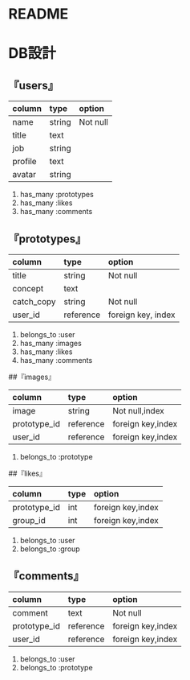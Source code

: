 # README

# DB設計
## 『users』

| column   | type        | option         |
|:---------|:------------|:---------------|
| name     | string      | Not null       |
| title    | text        |                |
| job      | string      |                |
| profile  | text        |                |
| avatar   | string      |                |

1. has_many :prototypes
2. has_many :likes
3. has_many :comments



## 『prototypes』

| column    | type        | option            |
|:--------- |:------------|:----------------- |
| title     | string      | Not null          |
| concept   | text        |                   |
| catch_copy| string      | Not null          |
| user_id   | reference   | foreign key, index|

1. belongs_to :user
2. has_many :images
3. has_many :likes
4. has_many :comments


##『images』

| column       | type        | option               |
|:------------ |:------------|:---------------------|
| image        | string      | Not null,index       |
| prototype_id | reference   | foreign key,index    |
| user_id      | reference   | foreign key,index    |

1. belongs_to :prototype


##『likes』

| column        | type        | option           |
|:------------- |:------------|:-----------------|
| prototype_id  | int         | foreign key,index|
| group_id      | int         | foreign key,index|

1. belongs_to :user
2. belongs_to :group


## 『comments』

| column        | type        | option           |
|:---------     |:------------|:-----------------|
| comment       | text        | Not null         |
| prototype_id  | reference   | foreign key,index|
| user_id       | reference   | foreign key,index|

1. belongs_to :user
2. belongs_to :prototype
